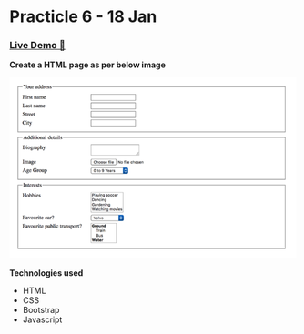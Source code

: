 # Practicle 6 - 18 Jan

### [Live Demo 🚀](https://tushar0761.github.io/Cybercom/Practicle_6_18-1/)

**Create a HTML page as per below image**

![Alt text](./sample.png)

**Technologies used**

- HTML
- CSS
- Bootstrap
- Javascript
